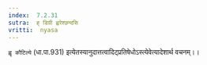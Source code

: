 ```yaml
---
index:  7.2.31
sutra:  ह् डिग्री ह्वरेश्छन्दसि
vritti:  nyasa
---
```


`ह्वृ कौटिल्ये` (धा.पा.931) इत्येतस्यानुदात्तत्वादिट्प्रतिषेधोऽस्त्येवेत्यादेशार्थ वचनम्।।

